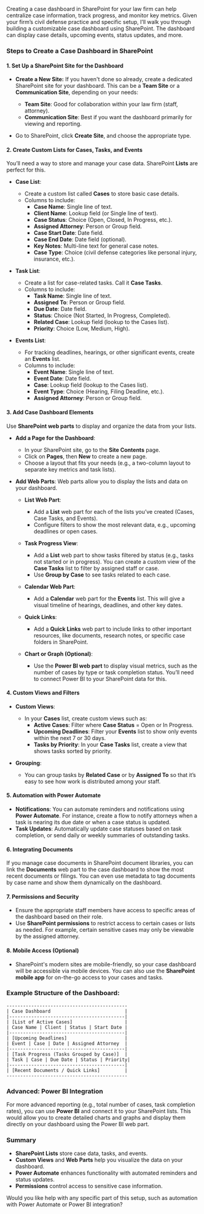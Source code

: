 Creating a case dashboard in SharePoint for your law firm can help centralize case information, track progress, and monitor key metrics. Given your firm’s civil defense practice and specific setup, I’ll walk you through building a customizable case dashboard using SharePoint. The dashboard can display case details, upcoming events, status updates, and more.

### Steps to Create a Case Dashboard in SharePoint

#### 1. **Set Up a SharePoint Site for the Dashboard**
   - **Create a New Site:**
     If you haven't done so already, create a dedicated SharePoint site for your dashboard. This can be a **Team Site** or a **Communication Site**, depending on your needs:
     - **Team Site**: Good for collaboration within your law firm (staff, attorney).
     - **Communication Site**: Best if you want the dashboard primarily for viewing and reporting.
   
   - Go to SharePoint, click **Create Site**, and choose the appropriate type.
   
#### 2. **Create Custom Lists for Cases, Tasks, and Events**
   You’ll need a way to store and manage your case data. SharePoint **Lists** are perfect for this.

   - **Case List**:
     - Create a custom list called **Cases** to store basic case details.
     - Columns to include:
       - **Case Name**: Single line of text.
       - **Client Name**: Lookup field (or Single line of text).
       - **Case Status**: Choice (Open, Closed, In Progress, etc.).
       - **Assigned Attorney**: Person or Group field.
       - **Case Start Date**: Date field.
       - **Case End Date**: Date field (optional).
       - **Key Notes**: Multi-line text for general case notes.
       - **Case Type**: Choice (civil defense categories like personal injury, insurance, etc.).

   - **Task List**:
     - Create a list for case-related tasks. Call it **Case Tasks**.
     - Columns to include:
       - **Task Name**: Single line of text.
       - **Assigned To**: Person or Group field.
       - **Due Date**: Date field.
       - **Status**: Choice (Not Started, In Progress, Completed).
       - **Related Case**: Lookup field (lookup to the Cases list).
       - **Priority**: Choice (Low, Medium, High).

   - **Events List**:
     - For tracking deadlines, hearings, or other significant events, create an **Events** list.
     - Columns to include:
       - **Event Name**: Single line of text.
       - **Event Date**: Date field.
       - **Case**: Lookup field (lookup to the Cases list).
       - **Event Type**: Choice (Hearing, Filing Deadline, etc.).
       - **Assigned Attorney**: Person or Group field.

#### 3. **Add Case Dashboard Elements**
   Use **SharePoint web parts** to display and organize the data from your lists.

   - **Add a Page for the Dashboard**:
     - In your SharePoint site, go to the **Site Contents** page.
     - Click on **Pages**, then **New** to create a new page.
     - Choose a layout that fits your needs (e.g., a two-column layout to separate key metrics and task lists).

   - **Add Web Parts**:
     Web parts allow you to display the lists and data on your dashboard.
   
     - **List Web Part**:
       - Add a **List** web part for each of the lists you’ve created (Cases, Case Tasks, and Events).
       - Configure filters to show the most relevant data, e.g., upcoming deadlines or open cases.

     - **Task Progress View**:
       - Add a **List** web part to show tasks filtered by status (e.g., tasks not started or in progress). You can create a custom view of the **Case Tasks** list to filter by assigned staff or case.
       - Use **Group by Case** to see tasks related to each case.
   
     - **Calendar Web Part**:
       - Add a **Calendar** web part for the **Events** list. This will give a visual timeline of hearings, deadlines, and other key dates.
   
     - **Quick Links**:
       - Add a **Quick Links** web part to include links to other important resources, like documents, research notes, or specific case folders in SharePoint.
   
     - **Chart or Graph (Optional)**:
       - Use the **Power BI web part** to display visual metrics, such as the number of cases by type or task completion status. You’ll need to connect Power BI to your SharePoint data for this.

#### 4. **Custom Views and Filters**
   - **Custom Views**:
     - In your **Cases** list, create custom views such as:
       - **Active Cases**: Filter where **Case Status** = Open or In Progress.
       - **Upcoming Deadlines**: Filter your **Events** list to show only events within the next 7 or 30 days.
       - **Tasks by Priority**: In your **Case Tasks** list, create a view that shows tasks sorted by priority.

   - **Grouping**:
     - You can group tasks by **Related Case** or by **Assigned To** so that it’s easy to see how work is distributed among your staff.

#### 5. **Automation with Power Automate**
   - **Notifications**: You can automate reminders and notifications using **Power Automate**. For instance, create a flow to notify attorneys when a task is nearing its due date or when a case status is updated.
   - **Task Updates**: Automatically update case statuses based on task completion, or send daily or weekly summaries of outstanding tasks.

#### 6. **Integrating Documents**
   If you manage case documents in SharePoint document libraries, you can link the **Documents** web part to the case dashboard to show the most recent documents or filings. You can even use metadata to tag documents by case name and show them dynamically on the dashboard.

#### 7. **Permissions and Security**
   - Ensure the appropriate staff members have access to specific areas of the dashboard based on their role.
   - Use **SharePoint permissions** to restrict access to certain cases or lists as needed. For example, certain sensitive cases may only be viewable by the assigned attorney.

#### 8. **Mobile Access (Optional)**
   - SharePoint's modern sites are mobile-friendly, so your case dashboard will be accessible via mobile devices. You can also use the **SharePoint mobile app** for on-the-go access to your cases and tasks.

### Example Structure of the Dashboard:
```
--------------------------------------------
| Case Dashboard                           |
|------------------------------------------|
| [List of Active Cases]                   |
| Case Name | Client | Status | Start Date |
|------------------------------------------|
| [Upcoming Deadlines]                     |
| Event | Case | Date | Assigned Attorney  |
|------------------------------------------|
| [Task Progress (Tasks Grouped by Case)]  |
| Task | Case | Due Date | Status | Priority|
|------------------------------------------|
| [Recent Documents / Quick Links]         |
--------------------------------------------
```

### Advanced: Power BI Integration
For more advanced reporting (e.g., total number of cases, task completion rates), you can use **Power BI** and connect it to your SharePoint lists. This would allow you to create detailed charts and graphs and display them directly on your dashboard using the Power BI web part.

### Summary
- **SharePoint Lists** store case data, tasks, and events.
- **Custom Views** and **Web Parts** help you visualize the data on your dashboard.
- **Power Automate** enhances functionality with automated reminders and status updates.
- **Permissions** control access to sensitive case information.

Would you like help with any specific part of this setup, such as automation with Power Automate or Power BI integration?